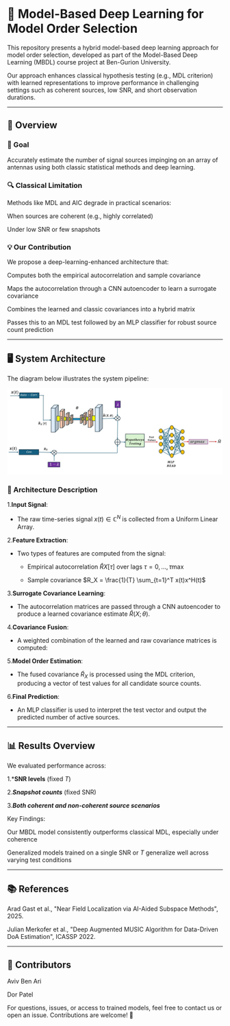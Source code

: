 # 📡 Model-Based Deep Learning for Model Order Selection

This repository presents a hybrid model-based deep learning approach for model order selection, developed as part of the Model-Based Deep Learning (MBDL) course project at Ben-Gurion University.

Our approach enhances classical hypothesis testing (e.g., MDL criterion) with learned representations to improve performance in challenging settings such as coherent sources, low SNR, and short observation durations.

---
  
## 📖 Overview

### 🎯 Goal

Accurately estimate the number of signal sources impinging on an array of antennas using both classic statistical methods and deep learning.

### 🔍 Classical Limitation

Methods like MDL and AIC degrade in practical scenarios:

When sources are coherent (e.g., highly correlated)

Under low SNR or few snapshots

### 💡 Our Contribution

We propose a deep-learning-enhanced architecture that:

Computes both the empirical autocorrelation and sample covariance

Maps the autocorrelation through a CNN autoencoder to learn a surrogate covariance

Combines the learned and classic covariances into a hybrid matrix

Passes this to an MDL test followed by an MLP classifier for robust source count prediction

---

## 🖥️ System Architecture

The diagram below illustrates the system pipeline:

![Architecture Diagram](architecture.jpg)

### 🧠 Architecture Description

1.**Input Signal**:

  - The raw time-series signal $x(t) \in \mathbb{C}^N$ is collected from a Uniform Linear Array.

2.**Feature Extraction**:

  - Two types of features are computed from the signal:

    - Empirical autocorrelation $\hat{R}X[\tau]$ over lags $\tau = 0, \dots, \tau{\max}$

    - Sample covariance $R_X = \frac{1}{T} \sum_{t=1}^T x(t)x^H(t)$

3.**Surrogate Covariance Learning**:

  - The autocorrelation matrices are passed through a CNN autoencoder to produce a learned covariance estimate $\hat{R}          (X;\theta)$.

4.**Covariance Fusion**:

  - A weighted combination of the learned and raw covariance matrices is computed:


5.**Model Order Estimation**:

  - The fused covariance $\tilde{R}_X$ is processed using the MDL criterion, producing a vector of test values for all           candidate source counts.

6.**Final Prediction**:

  - An MLP classifier is used to interpret the test vector and output the predicted number of active sources.

---

## 📊 Results Overview

We evaluated performance across:

1.***SNR levels** (fixed $T$)

2.***Snapshot counts*** (fixed SNR)

3.***Both coherent and non-coherent source scenarios***

Key Findings:

Our MBDL model consistently outperforms classical MDL, especially under coherence

Generalized models trained on a single SNR or $T$ generalize well across varying test conditions

---
## 📚 References

Arad Gast et al., "Near Field Localization via AI-Aided Subspace Methods", 2025.

Julian Merkofer et al., "Deep Augmented MUSIC Algorithm for Data-Driven DoA Estimation", ICASSP 2022.

--- 

## 👥 Contributors

Aviv Ben Ari

Dor Patel

For questions, issues, or access to trained models, feel free to contact us or open an issue. Contributions are welcome! 🚀


